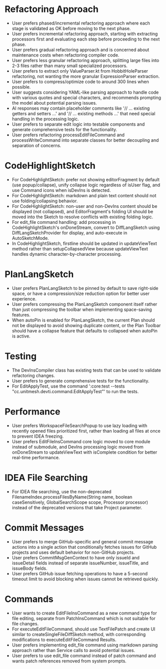 # Refactoring Approach
- User prefers phased/incremental refactoring approach where each stage is validated as OK before moving to the next phase.
- User prefers incremental refactoring approach, starting with extracting processors first and evaluating each step before proceeding to the next phase.
- User prefers gradual refactoring approach and is concerned about maintenance costs when refactoring compiler code.
- User prefers less granular refactoring approach, splitting large files into 2-3 files rather than many small specialized processors.
- User prefers to extract only ValueParser.kt from HobbitHoleParser refactoring, not wanting the more granular ExpressionParser extraction.
- User prefers to compress/optimize code to around 300 lines when possible.
- User suggests considering YAML-like parsing approach to handle code with various quotes and special characters, and recommends prompting the model about potential parsing issues.
- AI responses may contain placeholder comments like '// ... existing getters and setters ...' and '// ... existing methods ...' that need special handling in the processing logic.
- User prefers to separate edit logic into testable components and generate comprehensive tests for the functionality.
- User prefers refactoring processEditFileCommand and processWriteCommand into separate classes for better decoupling and separation of concerns.

# CodeHighlightSketch
- For CodeHighlightSketch: prefer not showing editorFragment by default (use popup/collapse), unify collapse logic regardless of isUser flag, and use Command icons when isDevIns is detected.
- For CodeHighlightSketch: markdown and plain text content should not use folding/collapsing behavior.
- For CodeHighlightSketch: non-user and non-DevIns content should be displayed (not collapsed), and EditorFragment's folding UI should be moved into the Sketch to resolve conflicts with existing folding logic.
- For edit_file command handling: add processing in CodeHighlightSketch's onDoneStream, convert to DiffLangSketch using DiffLangSketchProvider for display, and auto-execute in AutoSketchMode.
- In CodeHighlightSketch, firstline should be updated in updateViewText method rather than setupCollapsedView because updateViewText handles dynamic character-by-character processing.

# PlanLangSketch
- User prefers PlanLangSketch to be pinned by default to save right-side space, or have a compression/size reduction option for better user experience.
- User prefers compressing the PlanLangSketch component itself rather than just compressing the toolbar when implementing space-saving features.
- When autoPin is enabled for PlanLangSketch, the current Plan should not be displayed to avoid showing duplicate content, or the Plan Toolbar should have a collapse feature that defaults to collapsed when autoPin is active.

# Testing
- The DevInsCompiler class has existing tests that can be used to validate refactoring changes.
- User prefers to generate comprehensive tests for the functionality.
- For EditApplyTest, use the command ':core:test --tests "cc.unitmesh.devti.command.EditApplyTest"' to run the tests.

# Performance
- User prefers WorkspaceFileSearchPopup to use lazy loading with recently opened files prioritized first, rather than loading all files at once to prevent IDEA freezing.
- User prefers EditFileInsCommand core logic moved to core module instead of submodule, and DevIns processing logic moved from onDoneStream to updateViewText with isComplete condition for better real-time performance.

# IDEA File Searching
- For IDEA file searching, use the non-deprecated FilenameIndex.processFilesByName(String name, boolean caseSensitively, GlobalSearchScope scope, Processor<VirtualFile> processor) instead of the deprecated versions that take Project parameter.

# Commit Messages
- User prefers to merge GitHub-specific and general commit message actions into a single action that conditionally fetches issues for GitHub projects and uses default behavior for non-GitHub projects.
- User prefers CommitMsgGenContext to have only issueId and issueDetail fields instead of separate issueNumber, issueTitle, and issueBody fields.
- User prefers GitHub issue fetching operations to have a 5-second timeout limit to avoid blocking when issues cannot be retrieved quickly.

# Commands
- User wants to create EditFileInsCommand as a new command type for file editing, separate from PatchInsCommand which is not suitable for file changes.
- For executeEditFileCommand, should use TextFilePatch and create UI similar to createSingleFileDiffSketch method, with corresponding modifications to executeEditFileCommand Results.
- User prefers implementing edit_file command using markdown parsing approach rather than Service calls to avoid potential issues.
- User prefers to use edit_file command instead of patch command and wants patch references removed from system prompts.